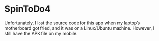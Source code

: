 # SpinToDo4

Unfortunately, I lost the source code for this app when my laptop’s motherboard got fried, and it was on a Linux/Ubuntu machine. However, I still have the APK file on my mobile.

